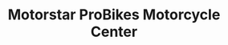 ---
title: "Motorstar ProBikes Motorcycle Center"
url: /batangas-city/motorstar-probikes-motorcycle-center/
shop: Motorrad
---